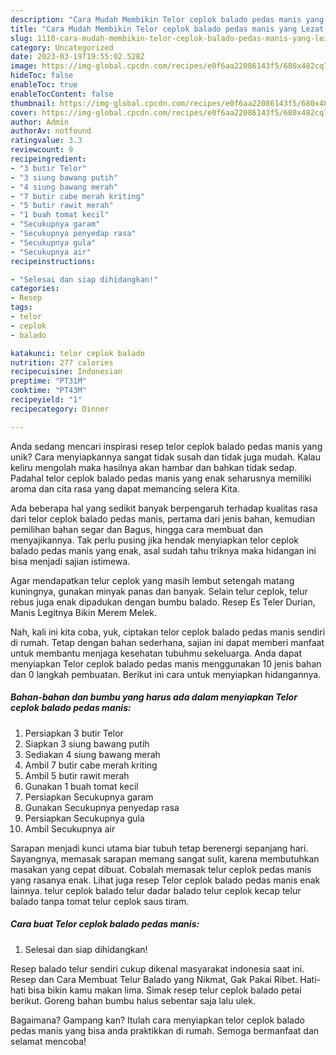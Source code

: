 ```yaml
---
description: "Cara Mudah Membikin Telor ceplok balado pedas manis yang Lezat Sekali"
title: "Cara Mudah Membikin Telor ceplok balado pedas manis yang Lezat Sekali"
slug: 1118-cara-mudah-membikin-telor-ceplok-balado-pedas-manis-yang-lezat-sekali
category: Uncategorized
date: 2023-03-19T19:55:02.528Z
image: https://img-global.cpcdn.com/recipes/e0f6aa22086143f5/680x482cq70/telor-ceplok-balado-pedas-manis-foto-resep-utama.jpg
hideToc: false
enableToc: true
enableTocContent: false
thumbnail: https://img-global.cpcdn.com/recipes/e0f6aa22086143f5/680x482cq70/telor-ceplok-balado-pedas-manis-foto-resep-utama.jpg
cover: https://img-global.cpcdn.com/recipes/e0f6aa22086143f5/680x482cq70/telor-ceplok-balado-pedas-manis-foto-resep-utama.jpg
author: Admin
authorAv: notfound
ratingvalue: 3.3
reviewcount: 9
recipeingredient:
- "3 butir Telor"
- "3 siung bawang putih"
- "4 siung bawang merah"
- "7 butir cabe merah kriting"
- "5 butir rawit merah"
- "1 buah tomat kecil"
- "Secukupnya garam"
- "Secukupnya penyedap rasa"
- "Secukupnya gula"
- "Secukupnya air"
recipeinstructions:

- "Selesai dan siap dihidangkan!"
categories:
- Resep
tags:
- telor
- ceplok
- balado

katakunci: telor ceplok balado 
nutrition: 277 calories
recipecuisine: Indonesian
preptime: "PT31M"
cooktime: "PT43M"
recipeyield: "1"
recipecategory: Dinner

---
```





Anda sedang mencari inspirasi resep telor ceplok balado pedas manis yang unik? Cara menyiapkannya sangat tidak susah dan tidak juga mudah. Kalau keliru mengolah maka hasilnya akan hambar dan bahkan tidak sedap. Padahal telor ceplok balado pedas manis yang enak seharusnya memiliki aroma dan cita rasa yang dapat memancing selera Kita.





Ada beberapa hal yang sedikit banyak berpengaruh terhadap kualitas rasa dari telor ceplok balado pedas manis, pertama dari jenis bahan, kemudian pemilihan bahan segar dan Bagus, hingga cara membuat dan menyajikannya. Tak perlu pusing jika hendak menyiapkan telor ceplok balado pedas manis yang enak,      asal sudah tahu triknya maka hidangan ini bisa menjadi sajian istimewa.














Agar mendapatkan telur ceplok yang masih lembut setengah matang kuningnya, gunakan minyak panas dan banyak. Selain telur ceplok, telur rebus juga enak dipadukan dengan bumbu balado. Resep Es Teler Durian, Manis Legitnya Bikin Merem Melek.






Nah, kali ini kita coba, yuk, ciptakan telor ceplok balado pedas manis sendiri di rumah. Tetap dengan bahan sederhana, sajian ini dapat memberi manfaat untuk membantu menjaga kesehatan tubuhmu sekeluarga. Anda dapat menyiapkan Telor ceplok balado pedas manis menggunakan 10 jenis bahan dan 0 langkah pembuatan. Berikut ini cara untuk menyiapkan hidangannya.

<!--inarticleads1-->

##### Bahan-bahan dan bumbu yang harus ada dalam menyiapkan Telor ceplok balado pedas manis:

1. Persiapkan 3 butir Telor
1. Siapkan 3 siung bawang putih
1. Sediakan 4 siung bawang merah
1. Ambil 7 butir cabe merah kriting
1. Ambil 5 butir rawit merah
1. Gunakan 1 buah tomat kecil
1. Persiapkan Secukupnya garam
1. Gunakan Secukupnya penyedap rasa
1. Persiapkan Secukupnya gula
1. Ambil Secukupnya air


Sarapan menjadi kunci utama biar tubuh tetap berenergi sepanjang hari. Sayangnya, memasak sarapan memang sangat sulit, karena membutuhkan masakan yang cepat dibuat. Cobalah memasak telur ceplok pedas manis yang rasanya enak. Lihat juga resep Telor ceplok balado pedas manis enak lainnya. telur ceplok balado telur dadar balado telur ceplok kecap telur balado tanpa tomat telur ceplok saus tiram. 

<!--inarticleads2-->

##### Cara buat Telor ceplok balado pedas manis:


1. Selesai dan siap dihidangkan!

Resep balado telur sendiri cukup dikenal masyarakat indonesia saat ini. Resep dan Cara Membuat Telur Balado yang Nikmat, Gak Pakai Ribet. Hati-hati bisa bikin kamu makan lima. Simak resep telur ceplok balado petai berikut. Goreng bahan bumbu halus sebentar saja lalu ulek. 

Bagaimana? Gampang kan? Itulah cara menyiapkan telor ceplok balado pedas manis yang bisa anda praktikkan di rumah. Semoga bermanfaat dan selamat mencoba!
